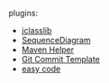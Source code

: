 plugins:
 - [jclasslib](https://plugins.jetbrains.com/plugin/9248-jclasslib-bytecode-viewer)
 - [SequenceDiagram]()
 - [Maven Helper]()
 - [Git Commit Template]()
 - [easy code]()
 
 

